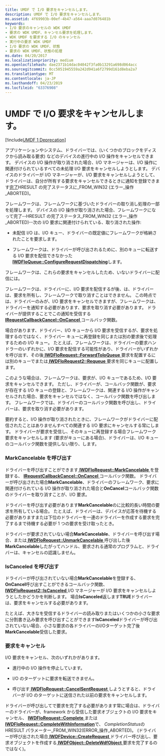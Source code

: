 ```yaml
---
title: UMDF で I/O 要求をキャンセルします。
description: UMDF で I/O 要求をキャンセルします。
ms.assetid: 4f69903b-00ef-4b47-a564-aaa7d076481b
keywords:
- I/O 要求のキャンセルの WDK UMDF
- 要求の WDK UMDF、キャンセル要求を処理します。
- WDK UMDF を要求する I/O のキャンセル
- 実行中の要求 WDK UMDF
- I/O 要求の WDK UMDF、状態
- 要求の WDK UMDF、状態の処理
ms.date: 04/20/2017
ms.localizationpriority: medium
ms.openlocfilehash: dae2371b14dac04042f3fa0b13291a698d064acc
ms.sourcegitcommit: 0cc5051945559a242d941a6f2799d161d8eba2a7
ms.translationtype: MT
ms.contentlocale: ja-JP
ms.lasthandoff: 04/23/2019
ms.locfileid: "63376908"
---
```

# <a name="canceling-io-requests-in-umdf"></a>UMDF で I/O 要求をキャンセルします。


[!include[UMDF 1 Deprecation](../umdf-1-deprecation.md)]

アプリケーションやシステム、ドライバーでは、(いくつかのブロックをディスクから読み取る要求) などのデバイスの進行中の I/O 操作をキャンセルできます。 デバイスの I/O 操作が取り消された場合、I/O マネージャーは、I/O 操作に関連付けられているすべての未処理 I/O 要求をキャンセルしようとします。 デバイスのドライバーが I/O マネージャーが、I/O 要求をキャンセルしようとして、ドライバーは、自分が所有する要求をキャンセルできるときに通知を登録できます[完了](completing-i-o-requests.md)HRESULT の完了ステータスに\_FROM\_WIN32 (エラー\_操作\_ABORTED)。

フレームワークは、フレームワークに基づいたドライバーの取り消し処理の一部を処理します。 デバイスの I/O 操作が取り消された場合、フレームワークになって完了--HRESULT の完了ステータス\_FROM\_WIN32 (エラー\_操作\_ABORTED)--次の I/O 要求に関連付けられている、取り消された操作:

-   未配信 I/O は、I/O キュー、ドライバーの既定値にフレームワークが格納されたことを要求します。

-   フレームワークは、ドライバーが呼び出されるために、別のキューに転送する I/O 要求を配信できなかった[ **IWDFIoQueue::ConfigureRequestDispatching**](https://msdn.microsoft.com/library/windows/hardware/ff558946)します。

フレームワークは、これらの要求をキャンセルしたため、いないドライバーに配信には。

フレームワークは、ドライバーに、I/O 要求を配信するが後、は、ドライバーは、要求を所有し、フレームワークで取り消すことはできません。 この時点では、ドライバーのみが、I/O 要求をキャンセルできますが、フレームワークは、ドライバーを通知する必要があります、要求を取り消す必要があります。 ドライバーが提供することでこの通知を受信する[ **IRequestCallbackCancel::OnCancel** ](https://msdn.microsoft.com/library/windows/hardware/ff556903)コールバック関数。

場合があります、ドライバー、I/O キューから I/O 要求を受信するが、要求を処理するのではなく、ドライバー キューに再登録を同じまたは別の要求後で処理するための I/O キュー。 たとえば、フレームワークは、ドライバーの要求ハンドラーのいずれかに、I/O 要求を配信する可能性があり、ドライバーがいずれかを呼び出す、その後[ **IWDFIoRequest::ForwardToIoQueue** ](https://msdn.microsoft.com/library/windows/hardware/ff559081)要求を配置するには別のキューでまたは[ **IWDFIoRequest2::Requeue** ](https://msdn.microsoft.com/library/windows/hardware/ff559028)要求を同じキューに配置します。

このような場合は、フレームワークは、要求が、I/O キューであるため、I/O 要求をキャンセルできます。 ただし、ドライバーが、コールバック関数が、要求が存在する I/O キューの登録と、フレームワークは、関連する I/O 操作がキャンセルされた場合、要求をキャンセルではなく、コールバック関数を呼び出します。 フレームワークでは、ドライバーのコールバック関数を呼び出し、ドライバーは、要求を取り消す必要があります。

要約すると、I/O 操作が取り消されたときに、フレームワークがドライバーに配信されたことはありませんすべての関連する I/O 要求にキャンセルする常にします。 ドライバーが要求を受信し、そのキューに再登録する場合フレームワーク要求をキャンセルします (要求がキューにある場合)、ドライバーは、I/O キューのコールバック関数を提供しない限り、します。

### <a name="calling-markcancelable"></a>MarkCancelable を呼び出す

ドライバーを呼び出すことができます[ **IWDFIoRequest::MarkCancelable** ](https://msdn.microsoft.com/library/windows/hardware/ff559146)を登録する、 [ **IRequestCallbackCancel::OnCancel** ](https://msdn.microsoft.com/library/windows/hardware/ff556903)コールバック関数。 ドライバーが呼び出された場合**MarkCancelable**、ドライバーのフレームワーク、要求に関連付けられている I/O 操作が取り消された場合と**OnCancel**コールバック関数のドライバーを取り消すことが、I/O 要求。

ドライバーを呼び出す必要があります**MarkCancelable**のに比較的長い時間の要求を所有している場合。 たとえば、ドライバーは、デバイスが応答を待機する必要がありますまたは下位のドライバーを一連のドライバーを作成する要求を完了するまで待機する必要が 1 つの要求を受け取ったとき。

ドライバーが要求されていない場合**MarkCancelable**、ドライバーを呼び出す場合、または[ **IWDFIoRequest::UnmarkCancelable** ](https://msdn.microsoft.com/library/windows/hardware/ff559163)呼び出した後**MarkCancelable**したがってハンドル、要求される通常のプログラムと、ドライバーは、キャンセルの認識しません。

### <a name="calling-iscanceled"></a>IsCanceled を呼び出す

ドライバーが呼び出されていない場合**MarkCancelable**を登録する、 **OnCancel**呼び出すことができるコールバック関数、 [ **IWDFIoRequest2::IsCanceled** ](https://msdn.microsoft.com/library/windows/hardware/ff559018)I/O マネージャーが I/O 要求をキャンセルしようとしたかどうかを判断します。 場合**IsCanceled**返します**TRUE**ドライバーは、要求をキャンセルする必要があります。

たとえば、大きなを受信するドライバーの読み取りまたはいくつかの小さな要求に分割書き込み要求を呼び出すことができます**IsCanceled**ドライバーが呼び出されていない場合、小さな要求の各ドライバーのI/Oターゲット完了後**MarkCancelable**受信した要求。

### <a name="canceling-the-request"></a>要求をキャンセル

I/O 要求をキャンセル、次のいずれかがあります。

-   進行中の I/O 操作を停止しています。

-   I/O のターゲットに要求を転送できません。

-   呼び出す[ **IWDFIoRequest::CancelSentRequest** ](https://msdn.microsoft.com/library/windows/hardware/ff559067)しようとすると、ドライバーが I/O のターゲットに送信された以前の要求をキャンセルします。

ドライバーが呼び出してで要求を完了する必要があります常に場合は、ドライバーのドライバーが、framework から受信した要求オブジェクトの I/O 要求をキャンセル、 [ **IWDFIoRequest::Complete** ](https://msdn.microsoft.com/library/windows/hardware/ff559070)または[ **IWDFIoRequest::CompleteWithInformation**](https://msdn.microsoft.com/library/windows/hardware/ff559074)で、 *CompletionStatus*の HRESULT パラメーター\_FROM\_WIN32(ERROR\_操作\_ABORTED)。 (ドライバーが呼び出された場合[ **IWDFDevice::CreateRequest** ](https://msdn.microsoft.com/library/windows/hardware/ff557021)ドライバー呼び出し、要求オブジェクトを作成する[ **IWDFObject::DeleteWdfObject** ](https://msdn.microsoft.com/library/windows/hardware/ff560210)要求を完了するのではなく)。

 

 





